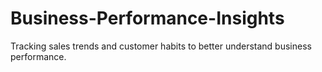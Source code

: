 # Business-Performance-Insights
Tracking sales trends and customer habits to better understand business performance.
